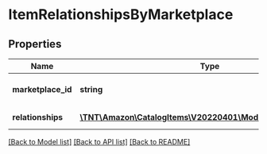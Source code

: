 # ItemRelationshipsByMarketplace

## Properties
Name | Type | Description | Notes
------------ | ------------- | ------------- | -------------
**marketplace_id** | **string** | Amazon marketplace identifier. | 
**relationships** | [**\TNT\Amazon\CatalogItems\V20220401\Model\ItemRelationship[]**](ItemRelationship.md) | Relationships for the item. | 

[[Back to Model list]](../README.md#documentation-for-models) [[Back to API list]](../README.md#documentation-for-api-endpoints) [[Back to README]](../README.md)


